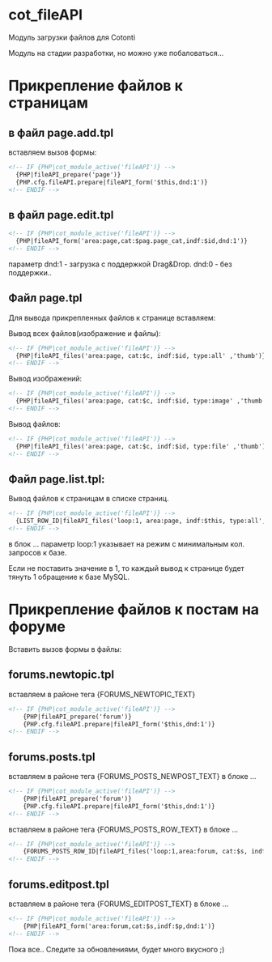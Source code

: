# cot_fileAPI
Модуль загрузки файлов для Cotonti

Модуль на стадии разработки, но можно уже побаловаться...


# Прикрепление файлов к страницам

в файл page.add.tpl
----
вставляем вызов формы: 
```html
<!-- IF {PHP|cot_module_active('fileAPI')} -->	
  {PHP|fileAPI_prepare('page')}
  {PHP.cfg.fileAPI.prepare|fileAPI_form('$this,dnd:1')} 
<!-- ENDIF -->
```
в файл page.edit.tpl
----
```html
<!-- IF {PHP|cot_module_active('fileAPI')} -->
  {PHP|fileAPI_form('area:page,cat:$pag.page_cat,indf:$id,dnd:1')} 
<!-- ENDIF -->	
```
параметр dnd:1 - загрузка с поддержкой Drag&Drop. dnd:0 - без поддержки..

Файл page.tpl
------
Для вывода прикрепленных файлов к странице вставляем:

Вывод всех файлов(изображение и файлы):

```html
<!-- IF {PHP|cot_module_active('fileAPI')} -->
  {PHP|fileAPI_files('area:page, cat:$c, indf:$id, type:all' ,'thumb')} 
<!-- ENDIF -->
```
Вывод изображений:

```html
<!-- IF {PHP|cot_module_active('fileAPI')} -->
  {PHP|fileAPI_files('area:page, cat:$c, indf:$id, type:image' ,'thumb')} 
<!-- ENDIF -->
```
Вывод файлов:

```html
<!-- IF {PHP|cot_module_active('fileAPI')} -->
  {PHP|fileAPI_files('area:page, cat:$c, indf:$id, type:file' ,'thumb')} 
<!-- ENDIF -->
```

Файл page.list.tpl:
-----
Вывод файлов к страницам в списке страниц.

````html
<!-- IF {PHP|cot_module_active('fileAPI')} -->
  {LIST_ROW_ID|fileAPI_files('loop:1, area:page, indf:$this, type:all','thumb')} 
<!-- ENDIF -->
````
в блок <!-- BEGIN: LIST_ROW --> ... <!-- END: LIST_ROW -->
параметр loop:1 указывает на режим с минимальным кол. запросов к базе.

Если не поставить значение в 1, то каждый вывод к странице будет тянуть 1 обращение к базе MySQL.


# Прикрепление файлов к постам на форуме

Вставить вызов формы в файлы:

forums.newtopic.tpl
-------
вставляем в районе тега {FORUMS_NEWTOPIC_TEXT}

````html
<!-- IF {PHP|cot_module_active('fileAPI')} -->	
	{PHP|fileAPI_prepare('forum')}
	{PHP.cfg.fileAPI.prepare|fileAPI_form('$this,dnd:1')} 
<!-- ENDIF -->	
````

forums.posts.tpl
-------
вставляем в районе тега {FORUMS_POSTS_NEWPOST_TEXT} в блоке <!-- BEGIN: FORUMS_POSTS_NEWPOST --> ... <!-- END: FORUMS_POSTS_NEWPOST -->

````html
<!-- IF {PHP|cot_module_active('fileAPI')} -->	
	{PHP|fileAPI_prepare('forum')}
	{PHP.cfg.fileAPI.prepare|fileAPI_form('$this,dnd:1')} 
<!-- ENDIF -->		
````
вставляем в районе тега {FORUMS_POSTS_ROW_TEXT} в блоке <!-- BEGIN: FORUMS_POSTS_ROW --> ... <!-- END: FORUMS_POSTS_ROW -->

````html
<!-- IF {PHP|cot_module_active('fileAPI')} -->
	{FORUMS_POSTS_ROW_ID|fileAPI_files('loop:1,area:forum, cat:$s, indf:$this, type:all','thumb')} 
<!-- ENDIF -->	
````

forums.editpost.tpl
-------
вставляем в районе тега {FORUMS_EDITPOST_TEXT} в блоке <!-- BEGIN: FORUMS_EDITPOST_FIRSTPOST --> ... <!-- END: FORUMS_EDITPOST_FIRSTPOST -->


````html
<!-- IF {PHP|cot_module_active('fileAPI')} -->
	{PHP|fileAPI_form('area:forum,cat:$s,indf:$p,dnd:1')} 
<!-- ENDIF -->		
````

Пока все..
Следите за обновлениями, будет много вкусного ;)
